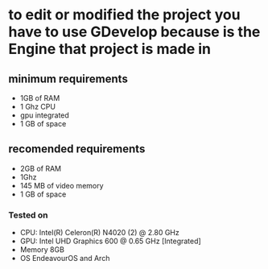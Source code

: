 # to edit or modified the project you have to use GDevelop because is the Engine that project is made in


## minimum requirements 
- 1GB of RAM
- 1 Ghz CPU
- gpu integrated
- 1 GB of space
  

## recomended requirements 
- 2GB of RAM
- 1Ghz
- 145 MB of video memory
- 1 GB of space


### Tested on 
- CPU: Intel(R) Celeron(R) N4020 (2) @ 2.80 GHz 
- GPU: Intel UHD Graphics 600 @ 0.65 GHz [Integrated]
- Memory 8GB
- OS EndeavourOS and Arch
